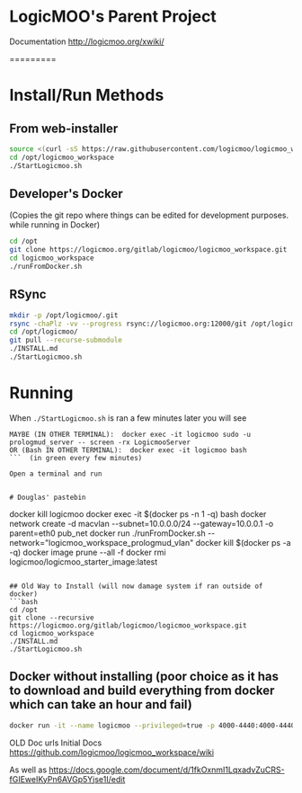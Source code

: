 # LogicMOO's Parent Project 

Documentation  http://logicmoo.org/xwiki/

=========

# Install/Run  Methods


## From web-installer 
```bash
source <(curl -sS https://raw.githubusercontent.com/logicmoo/logicmoo_workspace/master/web_install.sh)
cd /opt/logicmoo_workspace
./StartLogicmoo.sh
```

## Developer's Docker 
(Copies the git repo where things can be edited for development purposes. while running in Docker)
```bash
cd /opt
git clone https://logicmoo.org/gitlab/logicmoo/logicmoo_workspace.git
cd logicmoo_workspace
./runFromDocker.sh
```

## RSync
```bash
mkdir -p /opt/logicmoo/.git
rsync -chaPlz -vv --progress rsync://logicmoo.org:12000/git /opt/logicmoo/.git
cd /opt/logicmoo/
git pull --recurse-submodule
./INSTALL.md
./StartLogicmoo.sh
```

# Running

When `./StartLogicmoo.sh` is ran a few minutes later you will see 
```
MAYBE (IN OTHER TERMINAL):  docker exec -it logicmoo sudo -u prologmud_server -- screen -rx LogicmooServer
OR (Bash IN OTHER TERMINAL):  docker exec -it logicmoo bash
```  (in green every few minutes)

Open a terminal and run
```

```

# Douglas' pastebin
```
docker kill logicmoo
docker exec -it $(docker ps -n 1 -q) bash
docker network create -d macvlan --subnet=10.0.0.0/24 --gateway=10.0.0.1 -o parent=eth0 pub_net
docker run ./runFromDocker.sh --network="logicmoo_workspace_prologmud_vlan"
docker kill $(docker ps -a -q)
docker image prune --all -f
docker rmi logicmoo/logicmoo_starter_image:latest
```

## Old Way to Install (will now damage system if ran outside of docker)
```bash
cd /opt
git clone --recursive https://logicmoo.org/gitlab/logicmoo/logicmoo_workspace.git
cd logicmoo_workspace
./INSTALL.md
./StartLogicmoo.sh
```


## Docker without installing (poor choice as it has to download and build everything from docker which can take an hour and fail)
```bash
docker run -it --name logicmoo --privileged=true -p 4000-4440:4000-4440 -p 4443:443 -p 3020:3020 logicmoo/logicmoo_workspace:latest
```

OLD Doc urls
Initial Docs https://github.com/logicmoo/logicmoo_workspace/wiki

As well as https://docs.google.com/document/d/1fkOxnmI1LqxadvZuCRS-fGIEweIKyPn6AVGp5Yjse1I/edit



